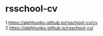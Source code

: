 # rsschool-cv
1.https://alehhunko.github.io/rsschool-cv/cv
2.https://alehhunko.github.io/rsschool-cv/
